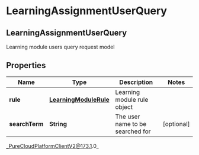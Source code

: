 # LearningAssignmentUserQuery

## LearningAssignmentUserQuery
Learning module users query request model

## Properties

|Name | Type | Description | Notes|
|------------ | ------------- | ------------- | -------------|
| **rule** | [**LearningModuleRule**](LearningModuleRule) | Learning module rule object | |
| **searchTerm** | **String** | The user name to be searched for | [optional] |



_PureCloudPlatformClientV2@173.1.0_
